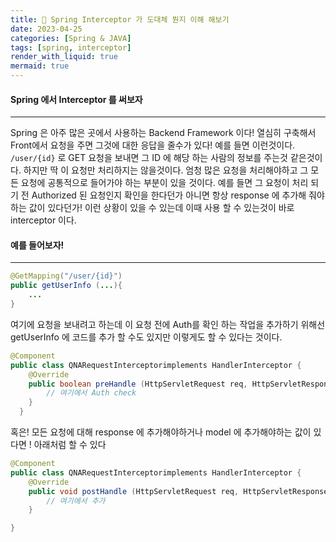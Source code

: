 ```yaml
---
title: 🤙 Spring Interceptor 가 도대체 뭔지 이해 해보기
date: 2023-04-25
categories: [Spring & JAVA]
tags: [spring, interceptor]
render_with_liquid: true
mermaid: true
---
```

#### Spring 에서 Interceptor 를 써보자
---
Spring 은 아주 많은 곳에서 사용하는 Backend Framework 이다! 열심히 구축해서 Front에서 요청을 주면 그것에 대한 응답을 줄수가 있다! 예를 들면 이런것이다.
`/user/{id}` 로 GET 요청을 보내면 그 ID 에 해당 하는 사람의 정보를 주는것 같은것이다. 하지만 딱 이 요청만 처리하지는 않을것이다. 엄청 많은 요청을 처리해야하고 그 모든 요청에 공통적으로 들어가야 하는 부분이 있을 것이다.
예를 들면 그 요청이 처리 되기 전 Authorized 된 요청인지 확인을 한다던가
아니면 항상 response 에 추가해 줘야하는 값이 있다던가! 이런 상황이 있을 수 있는데 이때 사용 할 수 있는것이 바로 interceptor 이다.

#### 예를 들어보자!
---
```java
@GetMapping("/user/{id}")
public getUserInfo (...){
	...
}
```
여기에 요청을 보내려고 하는데 이 요청 전에 Auth를 확인 하는 작업을 추가하기 위해선 getUserInfo 에 코드를 추가 할 수도 있지만 이렇게도 할 수 있다는 것이다.


```java
@Component
public class QNARequestInterceptorimplements HandlerInterceptor {
	@Override
	public boolean preHandle (HttpServletRequest req, HttpServletResponse res, Object handler) {
		// 여기에서 Auth check
	}
  }
  ```

혹은! 모든 요청에 대해 response 에 추가해야하거나 model 에 추가해야하는 값이 있다면 ! 아래처럼 할 수 있다
```java
@Component
public class QNARequestInterceptorimplements HandlerInterceptor {
	@Override
	public void postHandle (HttpServletRequest req, HttpServletResponse res, Object handle, ModelAndView modelAndView) {
		// 여기에서 추가
	}

}
```

